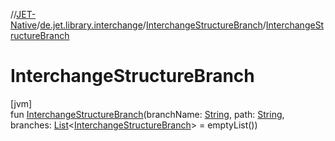 //[JET-Native](../../../index.md)/[de.jet.library.interchange](../index.md)/[InterchangeStructureBranch](index.md)/[InterchangeStructureBranch](-interchange-structure-branch.md)

# InterchangeStructureBranch

[jvm]\
fun [InterchangeStructureBranch](-interchange-structure-branch.md)(branchName: [String](https://kotlinlang.org/api/latest/jvm/stdlib/kotlin/-string/index.html), path: [String](https://kotlinlang.org/api/latest/jvm/stdlib/kotlin/-string/index.html), branches: [List](https://kotlinlang.org/api/latest/jvm/stdlib/kotlin.collections/-list/index.html)&lt;[InterchangeStructureBranch](index.md)&gt; = emptyList())
